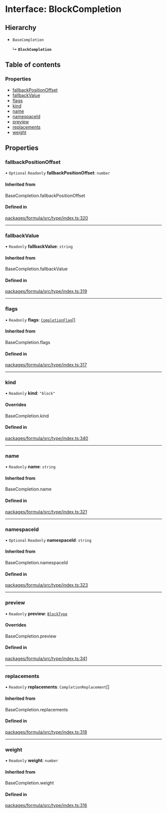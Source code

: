 # Interface: BlockCompletion

## Hierarchy

- `BaseCompletion`

  ↳ **`BlockCompletion`**

## Table of contents

### Properties

- [fallbackPositionOffset](BlockCompletion.md#fallbackpositionoffset)
- [fallbackValue](BlockCompletion.md#fallbackvalue)
- [flags](BlockCompletion.md#flags)
- [kind](BlockCompletion.md#kind)
- [name](BlockCompletion.md#name)
- [namespaceId](BlockCompletion.md#namespaceid)
- [preview](BlockCompletion.md#preview)
- [replacements](BlockCompletion.md#replacements)
- [weight](BlockCompletion.md#weight)

## Properties

### <a id="fallbackpositionoffset" name="fallbackpositionoffset"></a> fallbackPositionOffset

• `Optional` `Readonly` **fallbackPositionOffset**: `number`

#### Inherited from

BaseCompletion.fallbackPositionOffset

#### Defined in

[packages/formula/src/type/index.ts:320](https://github.com/mashcard/mashcard/blob/main/packages/formula/src/type/index.ts#L320)

---

### <a id="fallbackvalue" name="fallbackvalue"></a> fallbackValue

• `Readonly` **fallbackValue**: `string`

#### Inherited from

BaseCompletion.fallbackValue

#### Defined in

[packages/formula/src/type/index.ts:319](https://github.com/mashcard/mashcard/blob/main/packages/formula/src/type/index.ts#L319)

---

### <a id="flags" name="flags"></a> flags

• `Readonly` **flags**: [`CompletionFlag`](../README.md#completionflag)[]

#### Inherited from

BaseCompletion.flags

#### Defined in

[packages/formula/src/type/index.ts:317](https://github.com/mashcard/mashcard/blob/main/packages/formula/src/type/index.ts#L317)

---

### <a id="kind" name="kind"></a> kind

• `Readonly` **kind**: `"block"`

#### Overrides

BaseCompletion.kind

#### Defined in

[packages/formula/src/type/index.ts:340](https://github.com/mashcard/mashcard/blob/main/packages/formula/src/type/index.ts#L340)

---

### <a id="name" name="name"></a> name

• `Readonly` **name**: `string`

#### Inherited from

BaseCompletion.name

#### Defined in

[packages/formula/src/type/index.ts:321](https://github.com/mashcard/mashcard/blob/main/packages/formula/src/type/index.ts#L321)

---

### <a id="namespaceid" name="namespaceid"></a> namespaceId

• `Optional` `Readonly` **namespaceId**: `string`

#### Inherited from

BaseCompletion.namespaceId

#### Defined in

[packages/formula/src/type/index.ts:323](https://github.com/mashcard/mashcard/blob/main/packages/formula/src/type/index.ts#L323)

---

### <a id="preview" name="preview"></a> preview

• `Readonly` **preview**: [`BlockType`](BlockType.md)

#### Overrides

BaseCompletion.preview

#### Defined in

[packages/formula/src/type/index.ts:341](https://github.com/mashcard/mashcard/blob/main/packages/formula/src/type/index.ts#L341)

---

### <a id="replacements" name="replacements"></a> replacements

• `Readonly` **replacements**: `CompletionReplacement`[]

#### Inherited from

BaseCompletion.replacements

#### Defined in

[packages/formula/src/type/index.ts:318](https://github.com/mashcard/mashcard/blob/main/packages/formula/src/type/index.ts#L318)

---

### <a id="weight" name="weight"></a> weight

• `Readonly` **weight**: `number`

#### Inherited from

BaseCompletion.weight

#### Defined in

[packages/formula/src/type/index.ts:316](https://github.com/mashcard/mashcard/blob/main/packages/formula/src/type/index.ts#L316)
